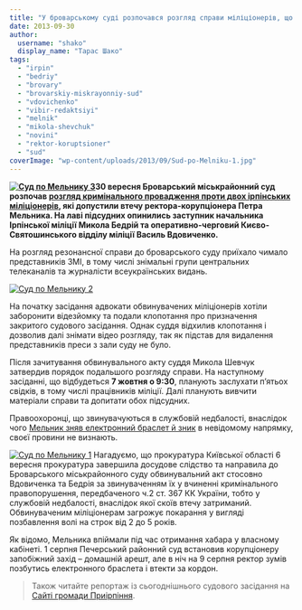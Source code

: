 ```yaml
---
title: "У броварському суді розпочався розгляд справи міліціонерів, що допустили втечу Мельника"
date: 2013-09-30
author: 
  username: "shako"
  display_name: "Тарас Шако"
tags: 
  - "irpin"
  - "bedriy"
  - "brovary"
  - "brovarskiy-miskrayonniy-sud"
  - "vdovichenko"
  - "vibir-redaktsiyi"
  - "melnik"
  - "mikola-shevchuk"
  - "novini"
  - "rektor-koruptsioner"
  - "sud"
coverImage: "wp-content/uploads/2013/09/Sud-po-Melniku-1.jpg"
---
```


**[![Суд по Мельнику 3](https://mpz.brovary.org/wp-content/uploads/2013/09/Sud-po-Melniku-3.jpg)](https://mpz.brovary.org/wp-content/uploads/2013/09/Sud-po-Melniku-3.jpg)30 вересня Броварський міськрайонний суд розпочав [розгляд кримінального провадження проти двох ірпінських міліціонерів](https://mpz.brovary.org/ukrayinska-pravda-militsioneriv-yaki-progavili-melnika-suditimut-u-brovarah/), які допустили втечу ректора-корупціонера Петра Мельника. На лаві підсудних опинились заступник начальника Ірпінської міліції Микола Бедрій та оперативно-черговий Києво-Святошинського відділу міліції Василь Вдовиченко.**

На розгляд резонансної справи до броварського суду приїхало чимало представників ЗМІ, в тому числі знімальні групи центральних телеканалів та журналісти всеукраїнських видань.

[![Суд по Мельнику 2](https://mpz.brovary.org/wp-content/uploads/2013/09/Sud-po-Melniku-2.jpg)](https://mpz.brovary.org/wp-content/uploads/2013/09/Sud-po-Melniku-2.jpg)

На початку засідання адвокати обвинувачених міліціонерів хотіли заборонити відезйомку та подали клопотання про призначення закритого судового засідання. Однак суддя відхилив клопотання і дозволив далі знімати відео розгляду, так як підстав для видалення представників преси з зали суду не було.

Після зачитування обвинувального акту суддя Микола Шевчук затвердив порядок подальшого розгляду справи. На наступному засіданні, що відбудеться **7 жовтня о 9:30**, планують заслухати п’ятьох свідків, в тому числі працівників міліції. Далі планують вивчити матеріали справи та допитати обох підсудних.

Правоохоронці, що звинувачуються в службовій недбалості, внаслідок чого [Мельник зняв електронний браслет й зник](http://www.pravda.com.ua/news/2013/08/9/6995781/) в невідомому напрямку, своєї провини не визнають.

[![Суд по Мельнику 1](https://mpz.brovary.org/wp-content/uploads/2013/09/Sud-po-Melniku-11.jpg)](https://mpz.brovary.org/wp-content/uploads/2013/09/Sud-po-Melniku-11.jpg) Нагадуємо, що прокуратура Київської області 6 вересня прокуратура завершила досудове слідство та направила до Броварського міськрайонного суду обвинувальний акт стосовно Вдовиченка та Бедрія за звинуваченням їх у вчиненні кримінального правопорушення, передбаченого ч.2 ст. 367 КК України, тобто у службовій недбалості, внаслідок якої скоїв втечу затриманий. Обвинуваченим міліціонерам загрожує покарання у вигляді позбавлення волі на строк від 2 до 5 років.

Як відомо, Мельника впіймали під час отримання хабара у власному кабінеті. 1 серпня Печерський районний суд встановив корупціонеру запобіжний захід – домашній арешт, але в ніч на 9 серпня ректор зумів позбутись електронного браслета і втекти за кордон.

> Також читайте репортаж із сьогоднішнього судового засідання на [Сайті громади Приірпіння](http://www.kotsubynske.com.ua/2013/09/30/%D0%BF%D1%80%D0%BE%D1%86%D0%B5%D1%81-%D0%BD%D0%B0%D0%B4-%D0%BC%D1%96%D0%BB%D1%96%D1%86%D1%96%D0%BE%D0%BD%D0%B5%D1%80%D0%B0%D0%BC%D0%B8-%D1%8F%D0%BA%D1%96-%D0%B2%D0%B8%D0%BF%D1%83%D1%81%D1%82%D0%B8/?utm_source=feedly).
